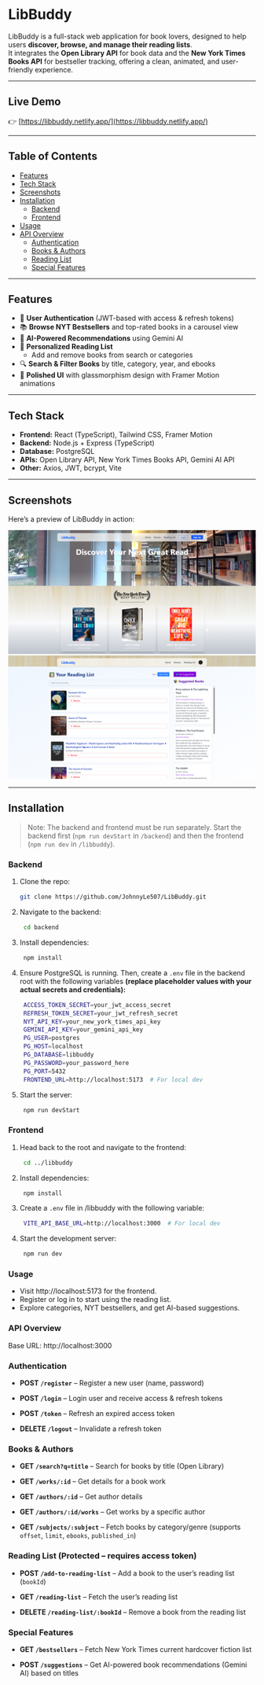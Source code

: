 # LibBuddy

LibBuddy is a full-stack web application for book lovers, designed to help users **discover, browse, and manage their reading lists**.  
It integrates the **Open Library API** for book data and the **New York Times Books API** for bestseller tracking, offering a clean, animated, and user-friendly experience.

---

## Live Demo
👉 [https://libbuddy.netlify.app/](https://libbuddy.netlify.app/)

---

## Table of Contents
- [Features](#features)
- [Tech Stack](#tech-stack)
- [Screenshots](#screenshots)
- [Installation](#installation)
  - [Backend](#backend)
  - [Frontend](#frontend)
- [Usage](#usage)
- [API Overview](#api-overview)
  - [Authentication](#authentication)
  - [Books & Authors](#books--authors)
  - [Reading List](#reading-list-protected--requires-access-token)
  - [Special Features](#special-features)

---

## Features

- 🔐 **User Authentication** (JWT-based with access & refresh tokens)
- 📚 **Browse NYT Bestsellers** and top-rated books in a carousel view
- 🎯 **AI-Powered Recommendations** using Gemini AI
- 📝 **Personalized Reading List**  
  - Add and remove books from search or categories  
- 🔍 **Search & Filter Books** by title, category, year, and ebooks
- 🎨 **Polished UI** with glassmorphism design with Framer Motion animations

---

## Tech Stack
- **Frontend:** React (TypeScript), Tailwind CSS, Framer Motion  
- **Backend:** Node.js + Express (TypeScript)  
- **Database:** PostgreSQL  
- **APIs:** Open Library API, New York Times Books API, Gemini AI API   
- **Other:** Axios, JWT, bcrypt, Vite

---

## Screenshots

Here’s a preview of LibBuddy in action:

![Home Page](./screenshots/libbuddy_home.png)  
![Reading List](./screenshots/libbuddy_readinglist.PNG)

---

## Installation
> Note: The backend and frontend must be run separately. Start the backend first (`npm run devStart` in `/backend`) and then the frontend (`npm run dev` in `/libbuddy`).
### Backend
1. Clone the repo:
   ```bash
   git clone https://github.com/JohnnyLe507/LibBuddy.git
   ```
2. Navigate to the backend:
   ```bash
    cd backend
    ```
3. Install dependencies:
   ```bash
    npm install
    ```
4. Ensure PostgreSQL is running. Then, create a `.env` file in the backend root with the following variables **(replace placeholder values with your actual secrets and credentials):**
   ```bash
    ACCESS_TOKEN_SECRET=your_jwt_access_secret
    REFRESH_TOKEN_SECRET=your_jwt_refresh_secret
    NYT_API_KEY=your_new_york_times_api_key
    GEMINI_API_KEY=your_gemini_api_key
    PG_USER=postgres
    PG_HOST=localhost
    PG_DATABASE=libbuddy
    PG_PASSWORD=your_password_here
    PG_PORT=5432
    FRONTEND_URL=http://localhost:5173  # For local dev
    ```
5. Start the server:
   ```bash
    npm run devStart
    ```
### Frontend
1. Head back to the root and navigate to the frontend:
   ```bash
    cd ../libbuddy
    ```
2. Install dependencies:
   ```bash
    npm install
    ```
3. Create a `.env` file in /libbuddy with the following variable:
   ```bash
    VITE_API_BASE_URL=http://localhost:3000  # For local dev
    ```
4. Start the development server:
   ```bash
    npm run dev
    ```
### Usage
- Visit http://localhost:5173 for the frontend.
- Register or log in to start using the reading list.
- Explore categories, NYT bestsellers, and get AI-based suggestions.

### API Overview
Base URL: http://localhost:3000

### Authentication
- **POST `/register`** – Register a new user (name, password)

- **POST `/login`** – Login user and receive access & refresh tokens

- **POST `/token`** – Refresh an expired access token

- **DELETE `/logout`** – Invalidate a refresh token

### Books & Authors
- **GET `/search?q=title`** – Search for books by title (Open Library)

- **GET `/works/:id`** – Get details for a book work

- **GET `/authors/:id`** – Get author details

- **GET `/authors/:id/works`** – Get works by a specific author

- **GET `/subjects/:subject`** – Fetch books by category/genre (supports `offset`, `limit`, `ebooks`, `published_in`)

### Reading List (Protected – requires access token)
- **POST `/add-to-reading-list`** – Add a book to the user’s reading list (`bookId`)

- **GET `/reading-list`** – Fetch the user’s reading list

- **DELETE `/reading-list/:bookId`** – Remove a book from the reading list

### Special Features
- **GET `/bestsellers`** – Fetch New York Times current hardcover fiction list

- **POST `/suggestions`** – Get AI-powered book recommendations (Gemini AI) based on titles
